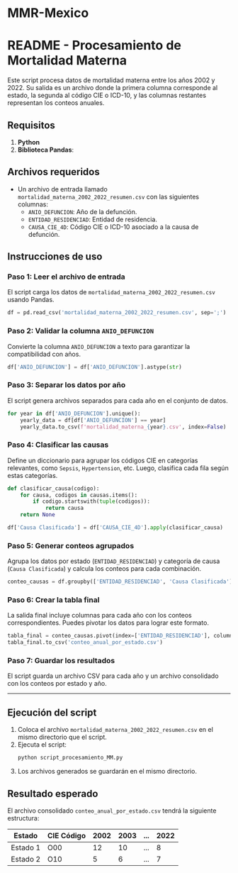 # MMR-Mexico

# README - Procesamiento de Mortalidad Materna

Este script procesa datos de mortalidad materna entre los años 2002 y 2022. Su salida es un archivo donde la primera columna corresponde al estado, la segunda al código CIE o ICD-10, y las columnas restantes representan los conteos anuales.

## Requisitos

1. **Python**
2. **Biblioteca Pandas**:

## Archivos requeridos

- Un archivo de entrada llamado `mortalidad_materna_2002_2022_resumen.csv` con las siguientes columnas:
  - `ANIO_DEFUNCION`: Año de la defunción.
  - `ENTIDAD_RESIDENCIAD`: Entidad de residencia.
  - `CAUSA_CIE_4D`: Código CIE o ICD-10 asociado a la causa de defunción.

## Instrucciones de uso

### Paso 1: Leer el archivo de entrada
El script carga los datos de `mortalidad_materna_2002_2022_resumen.csv` usando Pandas.

```python
df = pd.read_csv('mortalidad_materna_2002_2022_resumen.csv', sep=';')
```

### Paso 2: Validar la columna `ANIO_DEFUNCION`
Convierte la columna `ANIO_DEFUNCION` a texto para garantizar la compatibilidad con años.

```python
df['ANIO_DEFUNCION'] = df['ANIO_DEFUNCION'].astype(str)
```

### Paso 3: Separar los datos por año
El script genera archivos separados para cada año en el conjunto de datos.

```python
for year in df['ANIO_DEFUNCION'].unique():
    yearly_data = df[df['ANIO_DEFUNCION'] == year]
    yearly_data.to_csv(f'mortalidad_materna_{year}.csv', index=False)
```

### Paso 4: Clasificar las causas
Define un diccionario para agrupar los códigos CIE en categorías relevantes, como `Sepsis`, `Hypertension`, etc. Luego, clasifica cada fila según estas categorías.

```python
def clasificar_causa(codigo):
    for causa, codigos in causas.items():
        if codigo.startswith(tuple(codigos)):
            return causa
    return None

df['Causa Clasificada'] = df['CAUSA_CIE_4D'].apply(clasificar_causa)
```

### Paso 5: Generar conteos agrupados
Agrupa los datos por estado (`ENTIDAD_RESIDENCIAD`) y categoría de causa (`Causa Clasificada`) y calcula los conteos para cada combinación.

```python
conteo_causas = df.groupby(['ENTIDAD_RESIDENCIAD', 'Causa Clasificada']).size().reset_index(name='Conteo')
```

### Paso 6: Crear la tabla final
La salida final incluye columnas para cada año con los conteos correspondientes. Puedes pivotar los datos para lograr este formato.

```python
tabla_final = conteo_causas.pivot(index=['ENTIDAD_RESIDENCIAD'], columns='ANIO_DEFUNCION', values='Conteo')
tabla_final.to_csv('conteo_anual_por_estado.csv')
```

### Paso 7: Guardar los resultados
El script guarda un archivo CSV para cada año y un archivo consolidado con los conteos por estado y año.

---

## Ejecución del script

1. Coloca el archivo `mortalidad_materna_2002_2022_resumen.csv` en el mismo directorio que el script.
2. Ejecuta el script:
   ```bash
   python script_procesamiento_MM.py
   ```
3. Los archivos generados se guardarán en el mismo directorio.

## Resultado esperado

El archivo consolidado `conteo_anual_por_estado.csv` tendrá la siguiente estructura:

| Estado       | CIE Código | 2002 | 2003 | ... | 2022 |
|--------------|------------|------|------|-----|------|
| Estado 1     | O00        | 12   | 10   | ... | 8    |
| Estado 2     | O10        | 5    | 6    | ... | 7    |

